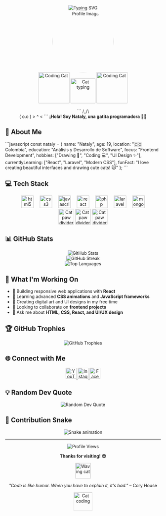 <div align="center">
  <img src="https://readme-typing-svg.herokuapp.com?font=Fira+Code&size=32&duration=2800&pause=2000&color=EA580C&center=true&vCenter=true&width=940&lines=Hi+👋+I'm+Nataly;Frontend+Developer+from+Colombia;19+años+%7C+Software+Development+Student;I+love+drawing+%26+coding!" alt="Typing SVG" />
</div>

<div align="center">
  <img src="https://staticg.sportskeeda.com/editor/2022/09/b8258-16624650488441-1920.jpg" alt="Profile Image" width="200" style="border-radius: 50%;" />
</div>

<!-- Added animated cat section -->
<div align="center">
  <img src="https://media.giphy.com/media/jpVnC65DmYeyRL4LHS/giphy.gif" width="100" alt="Coding Cat" />
  <img src="https://media.giphy.com/media/LmNwrBhejkK9EFP504/giphy.gif" width="80" alt="Cat typing" />
  <img src="https://media.giphy.com/media/jpVnC65DmYeyRL4LHS/giphy.gif" width="100" alt="Coding Cat" />
</div>

<div align="center">
  
\`\`\`
     /\_/\  
    ( o.o ) 
     > ^ <
\`\`\`
**¡Hola! Soy Nataly, una gatita programadora** 🐱‍💻

</div>

## 🚀 About Me

\`\`\`javascript
const nataly = {
    name: "Nataly",
    age: 19,
    location: "🇨🇴 Colombia",
    education: "Análisis y Desarrollo de Software",
    focus: "Frontend Development",
    hobbies: ["Drawing 🎨", "Coding 💻", "UI Design ✨"],
    currentlyLearning: ["React", "Laravel", "Modern CSS"],
    funFact: "I love creating beautiful interfaces and drawing cute cats! 🐱"
};
\`\`\`

<!-- Updated tech stack section with better spacing -->
## 💻 Tech Stack

<div align="center">
  <img src="https://cdn.jsdelivr.net/gh/devicons/devicon/icons/html5/html5-original.svg" height="40" alt="html5 logo" />
  <img width="12" />
  <img src="https://cdn.jsdelivr.net/gh/devicons/devicon/icons/css3/css3-original.svg" height="40" alt="css3 logo" />
  <img width="12" />
  <img src="https://cdn.jsdelivr.net/gh/devicons/devicon/icons/javascript/javascript-original.svg" height="40" alt="javascript logo" />
  <img width="12" />
  <img src="https://cdn.jsdelivr.net/gh/devicons/devicon/icons/react/react-original.svg" height="40" alt="react logo" />
  <img width="12" />
  <img src="https://cdn.jsdelivr.net/gh/devicons/devicon/icons/php/php-original.svg" height="40" alt="php logo" />
  <img width="12" />
  <img src="https://cdn.jsdelivr.net/gh/devicons/devicon/icons/laravel/laravel-original.svg" height="40" alt="laravel logo" />
  <img width="12" />
  <img src="https://cdn.jsdelivr.net/gh/devicons/devicon/icons/mongodb/mongodb-original.svg" height="40" alt="mongodb logo" />
</div>

<!-- Added cat-themed section divider -->
<div align="center">
  <img src="https://media.giphy.com/media/M9gbBd9nbDrOTu1Mqx/giphy.gif" width="50" alt="Cat paw divider" />
  <img src="https://media.giphy.com/media/M9gbBd9nbDrOTu1Mqx/giphy.gif" width="50" alt="Cat paw divider" />
  <img src="https://media.giphy.com/media/M9gbBd9nbDrOTu1Mqx/giphy.gif" width="50" alt="Cat paw divider" />
</div>

## 📊 GitHub Stats

<div align="center">
  <img src="https://github-readme-stats.vercel.app/api?username=NatalyC1741&theme=radical&hide_border=false&include_all_commits=true&count_private=false" alt="GitHub Stats" />
</div>

<div align="center">
  <img src="https://github-readme-streak-stats.herokuapp.com/?user=NatalyC1741&theme=radical&hide_border=false" alt="GitHub Streak" />
</div>

<div align="center">
  <img src="https://github-readme-stats.vercel.app/api/top-langs/?username=NatalyC1741&theme=radical&hide_border=false&include_all_commits=true&count_private=false&layout=compact" alt="Top Languages" />
</div>

## 🎯 What I'm Working On

- 🔭 Building responsive web applications with **React**
- 🌱 Learning advanced **CSS animations** and **JavaScript frameworks**
- 🎨 Creating digital art and UI designs in my free time
- 👯 Looking to collaborate on **frontend projects**
- 💬 Ask me about **HTML, CSS, React, and UI/UX design**

## 🏆 GitHub Trophies

<div align="center">
  <img src="https://github-profile-trophy.vercel.app/?username=NatalyC1741&theme=radical&no-frame=false&no-bg=false&margin-w=4" alt="GitHub Trophies" />
</div>

## 🌐 Connect with Me

<div align="center">
  <a href="https://www.youtube.com/@Natty_uu741" target="_blank">
    <img src="https://img.shields.io/static/v1?message=Youtube&logo=youtube&label=&color=FF0000&logoColor=white&labelColor=&style=for-the-badge" height="35" alt="YouTube" />
  </a>
  <a href="https://www.instagram.com/nattyci_byethost16_?igsh=MTdpYmhhNWdib3Zkbw==" target="_blank">
    <img src="https://img.shields.io/static/v1?message=Instagram&logo=instagram&label=&color=E4405F&logoColor=white&labelColor=&style=for-the-badge" height="35" alt="Instagram" />
  </a>
  <a href="https://www.facebook.com/nataly.chalaipuz.7" target="_blank">
    <img src="https://img.shields.io/static/v1?message=Facebook&logo=facebook&label=&color=1877F2&logoColor=white&labelColor=&style=for-the-badge" height="35" alt="Facebook" />
  </a>
</div>

## 💡 Random Dev Quote

<div align="center">
  <img src="https://quotes-github-readme.vercel.app/api?type=horizontal&theme=radical" alt="Random Dev Quote" />
</div>

## 🐍 Contribution Snake

<div align="center">
  <img src="https://raw.githubusercontent.com/NatalyC1741/NatalyC1741/output/snake.svg" alt="Snake animation" />
</div>

---

<div align="center">
  <img src="https://komarev.com/ghpvc/?username=NatalyC1741&label=Profile%20views&color=ea580c&style=flat" alt="Profile Views" />
</div>

<div align="center">
  
  **Thanks for visiting! 😊**
  
  <img src="https://media.giphy.com/media/ICOgUNjpvO0PC/giphy.gif" width="50" alt="Waving cat" />
  
  *"Code is like humor. When you have to explain it, it's bad."* – Cory House
  
  <img src="https://media.giphy.com/media/LmNwrBhejkK9EFP504/giphy.gif" width="60" alt="Cat coding" />
  
</div>
